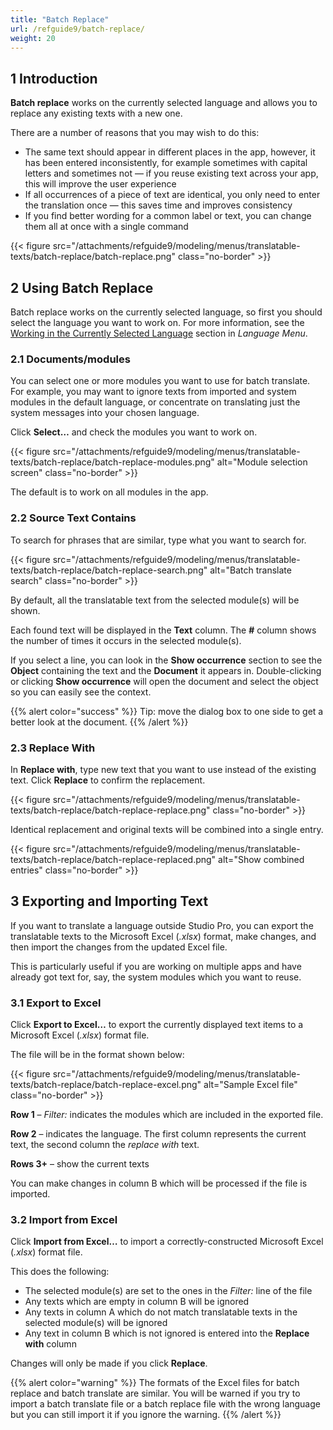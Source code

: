 ```yaml
---
title: "Batch Replace"
url: /refguide9/batch-replace/
weight: 20
---
```


## 1 Introduction

**Batch replace** works on the currently selected language and allows you to replace any existing texts with a new one.

There are a number of reasons that you may wish to do this:

* The same text should appear in different places in the app, however, it has been entered inconsistently, for example sometimes with capital letters and sometimes not — if you reuse existing text across your app, this will improve the user experience
* If all occurrences of a piece of text are identical, you only need to enter the translation once — this saves time and improves consistency
* If you find better wording for a common label or text, you can change them all at once with a single command

{{< figure src="/attachments/refguide9/modeling/menus/translatable-texts/batch-replace/batch-replace.png" class="no-border" >}}

## 2 Using Batch Replace

Batch replace works on the currently selected language, so first you should select the language you want to work on. For more information, see the [Working in the Currently Selected Language](/refguide9/translatable-texts/#selected-language) section in *Language Menu*.

### 2.1 Documents/modules

You can select one or more modules you want to use for batch translate. For example, you may want to ignore texts from imported and system modules in the default language, or concentrate on translating just the system messages into your chosen language.

Click **Select…** and check the modules you want to work on.

{{< figure src="/attachments/refguide9/modeling/menus/translatable-texts/batch-replace/batch-replace-modules.png" alt="Module selection screen" class="no-border" >}}

The default is to work on all modules in the app.

### 2.2 Source Text Contains

To search for phrases that are similar, type what you want to search for.

{{< figure src="/attachments/refguide9/modeling/menus/translatable-texts/batch-replace/batch-replace-search.png" alt="Batch translate search" class="no-border" >}}

By default, all the translatable text from the selected module(s) will be shown.

Each found text will be displayed in the **Text** column.
The **#** column shows the number of times it occurs in the selected module(s).

If you select a line, you can look in the **Show occurrence** section to see the **Object** containing the text and the **Document** it appears in. Double-clicking or clicking **Show occurrence** will open the document and select the object so you can easily see the context.

{{% alert color="success" %}}
Tip: move the dialog box to one side to get a better look at the document.
{{% /alert %}}

### 2.3 Replace With

In **Replace with**, type new text that you want to use instead of the existing text. Click **Replace** to confirm the replacement.

{{< figure src="/attachments/refguide9/modeling/menus/translatable-texts/batch-replace/batch-replace-replace.png" class="no-border" >}}

Identical replacement and original texts will be combined into a single entry.

{{< figure src="/attachments/refguide9/modeling/menus/translatable-texts/batch-replace/batch-replace-replaced.png" alt="Show combined entries" class="no-border" >}}

## 3 Exporting and Importing Text

If you want to translate a language outside Studio Pro, you can export the translatable texts to the Microsoft Excel (*.xlsx*) format, make changes, and then import the changes from the updated Excel file.

This is particularly useful if you are working on multiple apps and have already got text for, say, the system modules which you want to reuse.

### 3.1 Export to Excel

Click **Export to Excel…** to export the currently displayed text items to a Microsoft Excel (*.xlsx*) format file.

The file will be in the format shown below:

{{< figure src="/attachments/refguide9/modeling/menus/translatable-texts/batch-replace/batch-replace-excel.png" alt="Sample Excel file" class="no-border" >}}

**Row 1** – *Filter:* indicates the modules which are included in the exported file.

**Row 2** – indicates the language. The first column represents the current text, the second column the *replace with* text.

**Rows 3+** – show the current texts

You can make changes in column B which will be processed if the file is imported.

### 3.2 Import from Excel

Click **Import from Excel…** to import a correctly-constructed Microsoft Excel (*.xlsx*) format file.

This does the following:

* The selected module(s) are set to the ones in the *Filter:* line of the file
* Any texts which are empty in column B will be ignored
* Any texts in column A which do not match translatable texts in the selected module(s) will be ignored
* Any text in column B which is not ignored is entered into the **Replace with** column

Changes will only be made if you click **Replace**.

{{% alert color="warning" %}}
The formats of the Excel files for batch replace and batch translate are similar. You will be warned if you try to import a batch translate file or a batch replace file with the wrong language but you can still import it if you ignore the warning.
{{% /alert %}}

